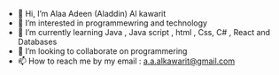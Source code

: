 - 👋 Hi, I’m Alaa Adeen (Aladdin) Al kawarit
- 👀 I’m interested in programmewring and technology
- 🌱 I’m currently learning Java , Java script , html , Css, C# , React and Databases
- 💞️ I’m looking to collaborate on programmering
- 📫 How to reach me by my email : a.a.alkawarit@gmail.com

<!---
Alkawarit/Alkawarit is a ✨ special ✨ repository because its `README.md` (this file) appears on your GitHub profile.
You can click the Preview link to take a look at your changes.
--->
